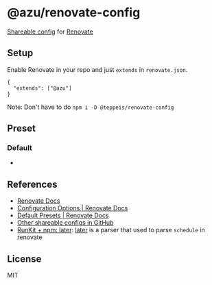 # @azu/renovate-config

[Shareable config](https://renovatebot.com/docs/config-presets/) for [Renovate](https://renovatebot.com)

## Setup

Enable Renovate in your repo and just `extends` in `renovate.json`.

```json5
{
  "extends": ["@azu"]
}
```

Note: Don't have to do `npm i -D @teppeis/renovate-config`

## Preset

### Default

- 

## References

- [Renovate Docs](https://renovatebot.com/docs/)
- [Configuration Options \| Renovate Docs](https://renovatebot.com/docs/configuration-options/)
- [Default Presets \| Renovate Docs](https://renovatebot.com/docs/presets-default/)
- [Other shareable configs in GitHub](https://github.com/search?o=desc&q=%22renovate-config%22&s=stars&type=Repositories&utf8=%E2%9C%93)
- [RunKit \+ npm: later](https://npm.runkit.com/later): [later](https://www.npmjs.com/package/later) is a parser that used to parse `schedule` in renovate

## License

MIT
